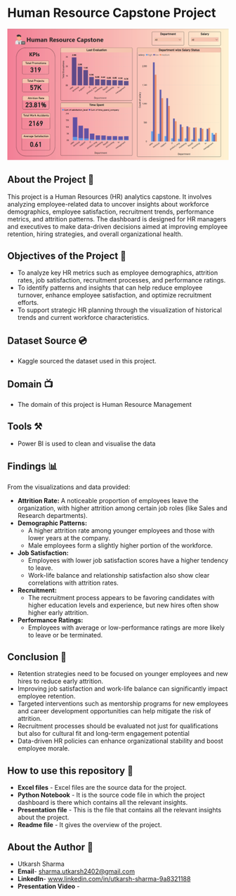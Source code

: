 # Human Resource Capstone Project
![HR Data Analysis](https://raw.githubusercontent.com/iamutkarsh24/Human-Resouce-Capstone-Project/refs/heads/main/Screenshot%202025-04-29%20100524.png)

## About the Project 🚀
This project is a Human Resources (HR) analytics capstone. It involves analyzing employee-related data to uncover insights about workforce demographics, employee satisfaction, recruitment trends, performance metrics, and attrition patterns.
The dashboard is designed for HR managers and executives to make data-driven decisions aimed at improving employee retention, hiring strategies, and overall organizational health.

## Objectives of the Project 🎯
- To analyze key HR metrics such as employee demographics, attrition rates, job satisfaction, recruitment processes, and performance ratings.
- To identify patterns and insights that can help reduce employee turnover, enhance employee satisfaction, and optimize recruitment efforts. 
- To support strategic HR planning through the visualization of historical trends and current workforce characteristics. 

## Dataset Source 💿
- Kaggle sourced the dataset used in this project. 

## Domain 📺
- The domain of this project is Human Resource Management

## Tools ⚒️
- Power BI is used to clean and visualise the data

## Findings 📊
From the visualizations and data provided:
- **Attrition Rate:** A noticeable proportion of employees leave the organization, with higher attrition among certain job roles (like Sales and Research departments).
- **Demographic Patterns:**
  - A higher attrition rate among younger employees and those with lower years at the company.
  - Male employees form a slightly higher portion of the workforce.
- **Job Satisfaction:**
  - Employees with lower job satisfaction scores have a higher tendency to leave.
  - Work-life balance and relationship satisfaction also show clear correlations with attrition rates.
- **Recruitment:**
  - The recruitment process appears to be favoring candidates with higher education levels and experience, but new hires often show higher early attrition.
- **Performance Ratings:**
  - Employees with average or low-performance ratings are more likely to leave or be terminated.

## Conclusion 🚀
- Retention strategies need to be focused on younger employees and new hires to reduce early attrition.
- Improving job satisfaction and work-life balance can significantly impact employee retention.
- Targeted interventions such as mentorship programs for new employees and career development opportunities can help mitigate the risk of attrition.
- Recruitment processes should be evaluated not just for qualifications but also for cultural fit and long-term engagement potential
- Data-driven HR policies can enhance organizational stability and boost employee morale.

## How to use this repository 📍
- **Excel files** - Excel files are the source data for the project.
- **Python Notebook** - It is the source code file in which the project dashboard is there which contains all the relevant insights.
- **Presentation file** - This is the file that contains all the relevant insights about the project.
- **Readme file** - It gives the overview of the project.

## About the Author 📃
- Utkarsh Sharma
- **Email**- sharma.utkarsh2402@gmail.com
- **LinkedIn**- www.linkedin.com/in/utkarsh-sharma-9a8321188
- **Presentation Video** - 
